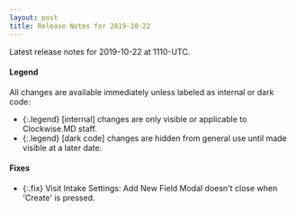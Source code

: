 ```yaml
---
layout: post
title: Release Notes for 2019-10-22
---
```


Latest release notes for 2019-10-22 at 1110-UTC.

<div class='legend' markdown='1'>

#### Legend

All changes are available immediately unless labeled as internal or dark code:

- {:.legend} [internal] changes are only visible or applicable to Clockwise.MD staff.
- {:.legend} [dark code] changes are hidden from general use until made visible at a later date.

</div>


<div class='fixes' markdown='1'>

#### Fixes

- {:.fix} Visit Intake Settings: Add New Field Modal doesn't close when 'Create' is pressed.

</div>
